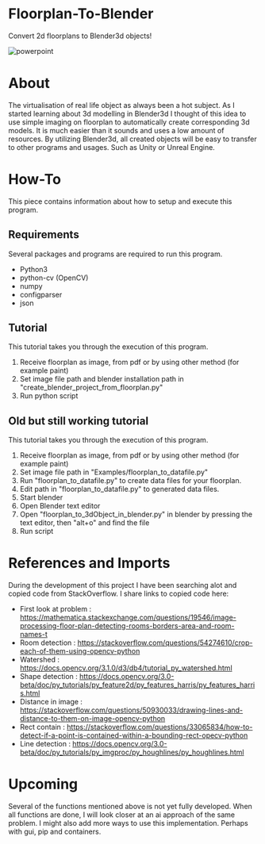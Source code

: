 # Floorplan-To-Blender
Convert 2d floorplans to Blender3d objects!

![powerpoint](Docs/powerpoint.gif)

# About
The virtualisation of real life object as always been a hot subject. As I started
learning about 3d modelling in Blender3d I thought of this idea to use simple
imaging on floorplan to automatically create corresponding 3d models. It is much easier than it
sounds and uses a low amount of resources. By utilizing Blender3d, all created
objects will be easy to transfer to other programs and usages. Such as Unity or Unreal Engine.

# How-To
This piece contains information about how to setup and execute this program.

## Requirements
Several packages and programs are required to run this program.

* Python3
* python-cv (OpenCV)
* numpy
* configparser
* json

## Tutorial
This tutorial takes you through the execution of this program.

1. Receive floorplan as image, from pdf or by using other method (for example paint)
2. Set image file path and blender installation path in "create_blender_project_from_floorplan.py"
3. Run python script

## Old but still working tutorial
This tutorial takes you through the execution of this program.

1. Receive floorplan as image, from pdf or by using other method (for example paint)
2. Set image file path in "Examples/floorplan_to_datafile.py"
3. Run "floorplan_to_datafile.py" to create data files for your floorplan.
4. Edit path in "floorplan_to_datafile.py" to generated data files.
5. Start blender
6. Open Blender text editor
7. Open "floorplan_to_3dObject_in_blender.py" in blender by pressing the text editor, then "alt+o" and find the file
8. Run script

# References and Imports
During the development of this project I have been searching alot and copied code from StackOverflow.
I share links to copied code here:

* First look at problem : https://mathematica.stackexchange.com/questions/19546/image-processing-floor-plan-detecting-rooms-borders-area-and-room-names-t
* Room detection : https://stackoverflow.com/questions/54274610/crop-each-of-them-using-opencv-python
* Watershed : https://docs.opencv.org/3.1.0/d3/db4/tutorial_py_watershed.html
* Shape detection : https://docs.opencv.org/3.0-beta/doc/py_tutorials/py_feature2d/py_features_harris/py_features_harris.html
* Distance in image : https://stackoverflow.com/questions/50930033/drawing-lines-and-distance-to-them-on-image-opencv-python
* Rect contain : https://stackoverflow.com/questions/33065834/how-to-detect-if-a-point-is-contained-within-a-bounding-rect-opecv-python
* Line detection : https://docs.opencv.org/3.0-beta/doc/py_tutorials/py_imgproc/py_houghlines/py_houghlines.html

# Upcoming
Several of the functions mentioned above is not yet fully developed.
When all functions are done, I will look closer at an ai approach of the same problem.
I might also add more ways to use this implementation. Perhaps with gui, pip and containers.
